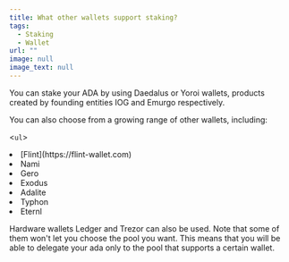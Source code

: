 ```yaml
---
title: What other wallets support staking?
tags:
  - Staking
  - Wallet
url: ""
image: null
image_text: null
---
```


You can stake your ADA by using Daedalus or Yoroi wallets, products created by founding entities IOG and Emurgo respectively.

You can also choose from a growing range of other wallets, including:

<`ul`\>

<li>[Flint](https://flint-wallet.com)</li>

<li>Nami</li>

<li>Gero</li>

<li>Exodus</li>

<li>Adalite</li>

<li>Typhon</li>

<li>Eternl</li>

</ul>

Hardware wallets Ledger and Trezor can also be used. Note that some of them won't let you choose the pool you want. This means that you will be able to delegate your ada only to the pool that supports a certain wallet.
